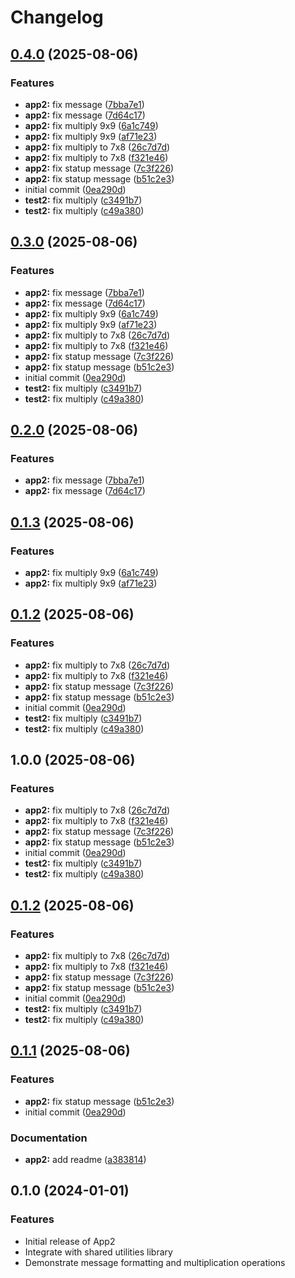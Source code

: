# Changelog

## [0.4.0](https://github.com/negtak/monorepo-release-please/compare/app2-com/v0.3.0...app2-com/v0.4.0) (2025-08-06)


### Features

* **app2:** fix message ([7bba7e1](https://github.com/negtak/monorepo-release-please/commit/7bba7e1aa4ecf945460dd75952d039f2f21b889c))
* **app2:** fix message ([7d64c17](https://github.com/negtak/monorepo-release-please/commit/7d64c176744522bcaa433d1e965a0c860bfccbbb))
* **app2:** fix multiply 9x9 ([6a1c749](https://github.com/negtak/monorepo-release-please/commit/6a1c7491d03e90d6d00d8cd58efb6b5dc9968954))
* **app2:** fix multiply 9x9 ([af71e23](https://github.com/negtak/monorepo-release-please/commit/af71e2387f837b91ec129d25559d41b2b47a40ad))
* **app2:** fix multiply to 7x8 ([26c7d7d](https://github.com/negtak/monorepo-release-please/commit/26c7d7db79eeac92b9b11e71b4263e3ecdef4878))
* **app2:** fix multiply to 7x8 ([f321e46](https://github.com/negtak/monorepo-release-please/commit/f321e46112eda7d132793d613859946488b8df00))
* **app2:** fix statup message ([7c3f226](https://github.com/negtak/monorepo-release-please/commit/7c3f22666692744a14535a3b8ae9479a48a3e727))
* **app2:** fix statup message ([b51c2e3](https://github.com/negtak/monorepo-release-please/commit/b51c2e307fe9293fec26b1356ddfcc0e89496372))
* initial commit ([0ea290d](https://github.com/negtak/monorepo-release-please/commit/0ea290d9c2dd7c5f9bea89fb3777d5eeaff78c18))
* **test2:** fix multiply ([c3491b7](https://github.com/negtak/monorepo-release-please/commit/c3491b7145dea05831d7ac0884b18589dbead53c))
* **test2:** fix multiply ([c49a380](https://github.com/negtak/monorepo-release-please/commit/c49a380fa95b46384dff382480d2d9bffe7b0228))

## [0.3.0](https://github.com/negtak/monorepo-release-please/compare/app2-com/v0.2.0...app2-com/v0.3.0) (2025-08-06)


### Features

* **app2:** fix message ([7bba7e1](https://github.com/negtak/monorepo-release-please/commit/7bba7e1aa4ecf945460dd75952d039f2f21b889c))
* **app2:** fix message ([7d64c17](https://github.com/negtak/monorepo-release-please/commit/7d64c176744522bcaa433d1e965a0c860bfccbbb))
* **app2:** fix multiply 9x9 ([6a1c749](https://github.com/negtak/monorepo-release-please/commit/6a1c7491d03e90d6d00d8cd58efb6b5dc9968954))
* **app2:** fix multiply 9x9 ([af71e23](https://github.com/negtak/monorepo-release-please/commit/af71e2387f837b91ec129d25559d41b2b47a40ad))
* **app2:** fix multiply to 7x8 ([26c7d7d](https://github.com/negtak/monorepo-release-please/commit/26c7d7db79eeac92b9b11e71b4263e3ecdef4878))
* **app2:** fix multiply to 7x8 ([f321e46](https://github.com/negtak/monorepo-release-please/commit/f321e46112eda7d132793d613859946488b8df00))
* **app2:** fix statup message ([7c3f226](https://github.com/negtak/monorepo-release-please/commit/7c3f22666692744a14535a3b8ae9479a48a3e727))
* **app2:** fix statup message ([b51c2e3](https://github.com/negtak/monorepo-release-please/commit/b51c2e307fe9293fec26b1356ddfcc0e89496372))
* initial commit ([0ea290d](https://github.com/negtak/monorepo-release-please/commit/0ea290d9c2dd7c5f9bea89fb3777d5eeaff78c18))
* **test2:** fix multiply ([c3491b7](https://github.com/negtak/monorepo-release-please/commit/c3491b7145dea05831d7ac0884b18589dbead53c))
* **test2:** fix multiply ([c49a380](https://github.com/negtak/monorepo-release-please/commit/c49a380fa95b46384dff382480d2d9bffe7b0228))

## [0.2.0](https://github.com/negtak/monorepo-release-please/compare/app2-com/v0.1.3...app2-com/v0.2.0) (2025-08-06)


### Features

* **app2:** fix message ([7bba7e1](https://github.com/negtak/monorepo-release-please/commit/7bba7e1aa4ecf945460dd75952d039f2f21b889c))
* **app2:** fix message ([7d64c17](https://github.com/negtak/monorepo-release-please/commit/7d64c176744522bcaa433d1e965a0c860bfccbbb))

## [0.1.3](https://github.com/negtak/monorepo-release-please/compare/app2-com/v0.1.2...app2-com/v0.1.3) (2025-08-06)


### Features

* **app2:** fix multiply 9x9 ([6a1c749](https://github.com/negtak/monorepo-release-please/commit/6a1c7491d03e90d6d00d8cd58efb6b5dc9968954))
* **app2:** fix multiply 9x9 ([af71e23](https://github.com/negtak/monorepo-release-please/commit/af71e2387f837b91ec129d25559d41b2b47a40ad))

## [0.1.2](https://github.com/negtak/monorepo-release-please/compare/app2-com/v0.1.1...app2-com/v0.1.2) (2025-08-06)


### Features

* **app2:** fix multiply to 7x8 ([26c7d7d](https://github.com/negtak/monorepo-release-please/commit/26c7d7db79eeac92b9b11e71b4263e3ecdef4878))
* **app2:** fix multiply to 7x8 ([f321e46](https://github.com/negtak/monorepo-release-please/commit/f321e46112eda7d132793d613859946488b8df00))
* **app2:** fix statup message ([7c3f226](https://github.com/negtak/monorepo-release-please/commit/7c3f22666692744a14535a3b8ae9479a48a3e727))
* **app2:** fix statup message ([b51c2e3](https://github.com/negtak/monorepo-release-please/commit/b51c2e307fe9293fec26b1356ddfcc0e89496372))
* initial commit ([0ea290d](https://github.com/negtak/monorepo-release-please/commit/0ea290d9c2dd7c5f9bea89fb3777d5eeaff78c18))
* **test2:** fix multiply ([c3491b7](https://github.com/negtak/monorepo-release-please/commit/c3491b7145dea05831d7ac0884b18589dbead53c))
* **test2:** fix multiply ([c49a380](https://github.com/negtak/monorepo-release-please/commit/c49a380fa95b46384dff382480d2d9bffe7b0228))

## 1.0.0 (2025-08-06)


### Features

* **app2:** fix multiply to 7x8 ([26c7d7d](https://github.com/negtak/monorepo-release-please/commit/26c7d7db79eeac92b9b11e71b4263e3ecdef4878))
* **app2:** fix multiply to 7x8 ([f321e46](https://github.com/negtak/monorepo-release-please/commit/f321e46112eda7d132793d613859946488b8df00))
* **app2:** fix statup message ([7c3f226](https://github.com/negtak/monorepo-release-please/commit/7c3f22666692744a14535a3b8ae9479a48a3e727))
* **app2:** fix statup message ([b51c2e3](https://github.com/negtak/monorepo-release-please/commit/b51c2e307fe9293fec26b1356ddfcc0e89496372))
* initial commit ([0ea290d](https://github.com/negtak/monorepo-release-please/commit/0ea290d9c2dd7c5f9bea89fb3777d5eeaff78c18))
* **test2:** fix multiply ([c3491b7](https://github.com/negtak/monorepo-release-please/commit/c3491b7145dea05831d7ac0884b18589dbead53c))
* **test2:** fix multiply ([c49a380](https://github.com/negtak/monorepo-release-please/commit/c49a380fa95b46384dff382480d2d9bffe7b0228))

## [0.1.2](https://github.com/negtak/monorepo-release-please/compare/app2-test/v0.1.1...app2-test/v0.1.2) (2025-08-06)


### Features

* **app2:** fix multiply to 7x8 ([26c7d7d](https://github.com/negtak/monorepo-release-please/commit/26c7d7db79eeac92b9b11e71b4263e3ecdef4878))
* **app2:** fix multiply to 7x8 ([f321e46](https://github.com/negtak/monorepo-release-please/commit/f321e46112eda7d132793d613859946488b8df00))
* **app2:** fix statup message ([7c3f226](https://github.com/negtak/monorepo-release-please/commit/7c3f22666692744a14535a3b8ae9479a48a3e727))
* **app2:** fix statup message ([b51c2e3](https://github.com/negtak/monorepo-release-please/commit/b51c2e307fe9293fec26b1356ddfcc0e89496372))
* initial commit ([0ea290d](https://github.com/negtak/monorepo-release-please/commit/0ea290d9c2dd7c5f9bea89fb3777d5eeaff78c18))
* **test2:** fix multiply ([c3491b7](https://github.com/negtak/monorepo-release-please/commit/c3491b7145dea05831d7ac0884b18589dbead53c))
* **test2:** fix multiply ([c49a380](https://github.com/negtak/monorepo-release-please/commit/c49a380fa95b46384dff382480d2d9bffe7b0228))

## [0.1.1](https://github.com/negtak/monorepo-release-please/compare/app2-v0.1.0...app2-v0.1.1) (2025-08-06)


### Features

* **app2:** fix statup message ([b51c2e3](https://github.com/negtak/monorepo-release-please/commit/b51c2e307fe9293fec26b1356ddfcc0e89496372))
* initial commit ([0ea290d](https://github.com/negtak/monorepo-release-please/commit/0ea290d9c2dd7c5f9bea89fb3777d5eeaff78c18))


### Documentation

* **app2:** add readme ([a383814](https://github.com/negtak/monorepo-release-please/commit/a383814b321025ea7942b686395c3ab4cc5e24db))

## 0.1.0 (2024-01-01)

### Features

* Initial release of App2
* Integrate with shared utilities library  
* Demonstrate message formatting and multiplication operations
